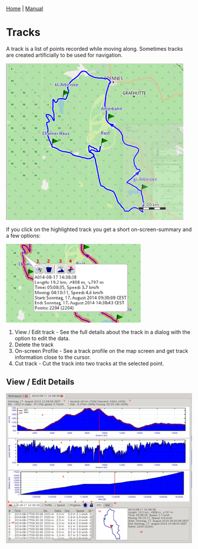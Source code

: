 [Home](Home) | [Manual](DocMain)

# Tracks

A track is a list of points recorded while moving along. Sometimes tracks are created artificially to be used for navigation.

![maproom1.png](images/DocGisItemsTrk/maproom1.png)

If you click on the highlighted track you get a short on-screen-summary and a few options:

![maproom2.png](images/DocGisItemsTrk/maproom2.png)

1. View / Edit track - See the full details about the track in a dialog with the option to edit the data.
2. Delete the track
3. On-screen Profile - See a track profile on the map screen and get track information close to the cursor.
4. Cut track - Cut the track into two tracks at the selected point.

## View / Edit Details

![maproom3.png](images/DocGisItemsTrk/maproom3.png)